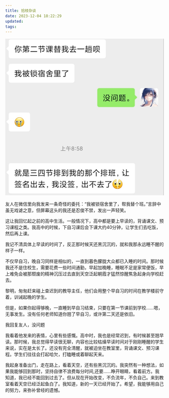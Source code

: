 ```yaml
---
title: 拾枝杂谈
date: 2023-12-04 18:22:29
updated: 
tags:
---
```

![cover](note/IMG_20231204_180326.jpg)

友人在微信里向我发来一条奇怪的委托：“我被锁宿舍里了，帮我替个班。”言辞中虽无戏谑之意，但屏幕这头的我还是忍俊不禁，发出一声轻笑。
<!-- more -->
这让我回忆起之前的高中生活。一般情况下，高中都是要上早读的，背诵课文、预习课程之类。我高中的时候，下自习课后会下课大约40分钟，让学生们去吃饭，然后再上课。

我记不清具体上早读的时间了，反正那时候天还黑沉沉的，就和我那永远睡不醒的样子一样。

不仅早自习，晚自习同样是相似的，一直到暮色朦胧大众都已入睡的时间。那时候我还不是住校生，需要花费一些时间通勤，早起加晚睡，睡眠不足是家常便饭，早上难免会被那颓废的精神沉压过去直到天空泛起朝霞才猛然惊醒焦急起身向学校赶去。

黎明，匆匆赶来碰上查迟到的教导主任，他们会用整个早自习的时间在教学楼前守着，训诫起晚的学生。

但是，如果你起得够晚，一直睡到早自习结束，只要在第一节课前到学校……嗯，无事发生。没有任何老师知道你翘了早自习，或许第二天还是依旧。

我回复友人，没问题

我看着他发来的表情，心里有些感慨。高中时，我也是经常迟到，有时候甚至翘早读。那时候，我总觉得早读很无聊，内容也比较枯燥早读时间对于刚刚睡醒的学生来说，实在是太长了。还没有完全清醒，就被迫坐在教室里，背诵课文、预习课程。学生们往往会打起哈欠，打瞌睡或着聊起天来。

我起身准备出门，走在路上，看着天空，还有些黑沉沉的。我突然有一种想法，如果我能够回到那时，坚持自律不浪费每分时间,还要......睁开眼睛，看着前方。我知道，我已经不能回到过去了。但从现在开始改变，不负流年，不负自己。来到教室看着天空已经泛起鱼白了。我知道，新的一天已经开始了。希望，我能够用自己的努力，来弥补曾经的遗憾。